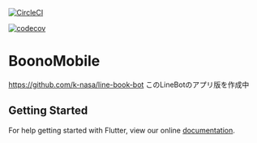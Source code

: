 [![CircleCI](https://circleci.com/gh/k-nasa/BoonoMobile/tree/master.svg?style=svg)](https://circleci.com/gh/k-nasa/BoonoMobile/tree/master)

[![codecov](https://codecov.io/gh/k-nasa/BoonoMobile/branch/master/graph/badge.svg)](https://codecov.io/gh/k-nasa/BoonoMobile)

# BoonoMobile
https://github.com/k-nasa/line-book-bot
このLineBotのアプリ版を作成中

## Getting Started

For help getting started with Flutter, view our online
[documentation](https://flutter.io/).
